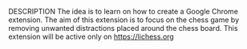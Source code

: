 DESCRIPTION
The idea is to learn on how to create a Google Chrome extension. The aim of this extension is to focus on the chess game by removing unwanted distractions placed around the chess board. This extension will be active only on https://lichess.org 
